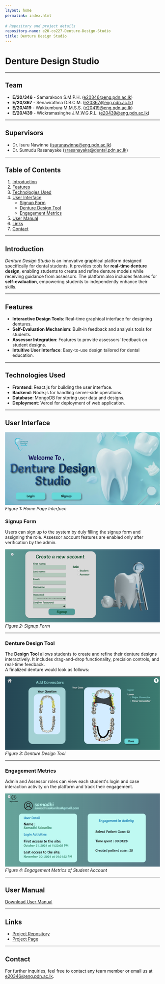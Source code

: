 ```yaml
---
layout: home
permalink: index.html

# Repository and project details
repository-name: e20-co227-Denture-Design-Studio
title: Denture Design Studio
---
```


# Denture Design Studio

---

## Team

- **E/20/346** - Samarakoon S.M.P.H. ([e20346@eng.pdn.ac.lk](mailto:e20346@eng.pdn.ac.lk))
- **E/20/367** - Senavirathna D.B.C.M. ([e20367@eng.pdn.ac.lk](mailto:e20367@eng.pdn.ac.lk))
- **E/20/419** - Wakkumbura M.M.S.S. ([e20419@eng.pdn.ac.lk](mailto:e20419@eng.pdn.ac.lk))
- **E/20/439** - Wickramasinghe J.M.W.G.R.L. ([e20439@eng.pdn.ac.lk](mailto:e20439@eng.pdn.ac.lk))

---

## Supervisors

- Dr. Isuru Nawinne ([isurunawinne@eng.pdn.ac.lk](mailto:isurunawinne@eng.pdn.ac.lk))
- Dr. Sumudu Rasanayake ([srasanayaka@dental.pdn.ac.lk](mailto:srasanayaka@dental.pdn.ac.lk))

---

## Table of Contents

1. [Introduction](#introduction)
2. [Features](#features)
3. [Technologies Used](#technologies-used)
4. [User Interface](#user-interface)
   - [Signup Form](#signup-form)
   - [Denture Design Tool](#denture-design-tool)
   - [Engagement Metrics](#engagement-metrics)
5. [User Manual](#user-manual)
6. [Links](#links)
7. [Contact](#contact)

---

## Introduction

*Denture Design Studio* is an innovative graphical platform designed specifically for dental students. It provides tools for **real-time denture design**, enabling students to create and refine denture models while receiving guidance from assessors. The platform also includes features for **self-evaluation**, empowering students to independently enhance their skills.

---

## Features

- **Interactive Design Tools**: Real-time graphical interface for designing dentures.
- **Self-Evaluation Mechanism**: Built-in feedback and analysis tools for students.
- **Assessor Integration**: Features to provide assessors' feedback on student designs.
- **Intuitive User Interface**: Easy-to-use design tailored for dental education.

---

## Technologies Used

- **Frontend**: React.js for building the user interface.
- **Backend**: Node.js for handling server-side operations.
- **Database**: MongoDB for storing user data and designs.
- **Deployment**: Vercel for deployment of web application.

---

## User Interface

![Home Screen Interface](./images/HomeScreen.png)  
*Figure 1: Home Page Interface*

### Signup Form

Users can sign up to the system by duly filling the signup form and assigning the role. Assessor account features are enabled only after verification by the admin.

![Signup Form Interface](./images/SignupForm.png)  
*Figure 2: Signup Form*

---

### Denture Design Tool

The **Design Tool** allows students to create and refine their denture designs interactively. It includes drag-and-drop functionality, precision controls, and real-time feedback.  
A finalized denture would look as follows:

![Denture Design Tool](./images/DesignFinal.png)  
*Figure 3: Denture Design Tool*

---

### Engagement Metrics

Admin and Assessor roles can view each student's login and case interaction activity on the platform and track their engagement.

![Engagement Metrics](./images/Engagement.png)  
*Figure 4: Engagement Metrics of Student Account*

---

## User Manual

[Download User Manual](./UserManual_Denture_Design_Studio.pdf)

---

## Links

- [Project Repository](https://github.com/cepdnaclk/e20-co227-Denture-Design-Studio)
- [Project Page](https://cepdnaclk.github.io/e20-co227-Denture-Design-Studio)

---

## Contact

For further inquiries, feel free to contact any team member or email us at [e20346@eng.pdn.ac.lk](mailto:e20346@eng.pdn.ac.lk).
